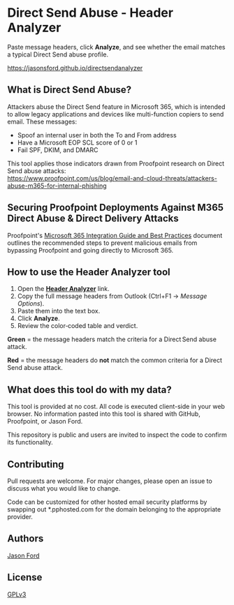# Direct Send Abuse - Header Analyzer
Paste message headers, click **Analyze**, and see whether the email matches a typical Direct Send abuse profile.

https://jasonsford.github.io/directsendanalyzer

## What is Direct Send Abuse?
Attackers abuse the Direct Send feature in Microsoft 365, which is intended to allow legacy applications and devices like multi-function copiers to send email. These messages:

* Spoof an internal user in both the To and From address
* Have a Microsoft EOP SCL score of 0 or 1
* Fail SPF, DKIM, and DMARC

This tool applies those indicators drawn from Proofpoint research on Direct Send abuse attacks:  
<https://www.proofpoint.com/us/blog/email-and-cloud-threats/attackers-abuse-m365-for-internal-phishing>

## Securing Proofpoint Deployments Against M365 Direct Abuse & Direct Delivery Attacks
Proofpoint's [Microsoft 365 Integration Guide and Best Practices](https://proofpoint.my.site.com/community/s/article/Best-Practices-Office-365-Inbound-and-Outbound-Mail-Integration) document outlines the recommended steps to prevent malicious emails from bypassing Proofpoint and going directly to Microsoft 365.

## How to use the Header Analyzer tool
1. Open the [**Header Analyzer**](https://jasonsford.github.io/directsendanalyzer/) link.  
2. Copy the full message headers from Outlook (Ctrl+F1 → *Message Options*).  
3. Paste them into the text box.
4. Click **Analyze**.  
5. Review the color‑coded table and verdict.

**Green** = the message headers match the criteria for a Direct Send abuse attack.

**Red** = the message headers do **not** match the common criteria for a Direct Send abuse attack.

## What does this tool do with my data?
This tool is provided at no cost. All code is executed client-side in your web browser. No information pasted into this tool is shared with GitHub, Proofpoint, or Jason Ford.

This repository is public and users are invited to inspect the code to confirm its functionality.

## Contributing
Pull requests are welcome. For major changes, please open an issue to discuss what you would like to change.

Code can be customized for other hosted email security platforms by swapping out *.pphosted.com for the domain belonging to the appropriate provider.

## Authors
[Jason Ford](http://jasonsford.com)

## License
[GPLv3](https://choosealicense.com/licenses/gpl-3.0/)
